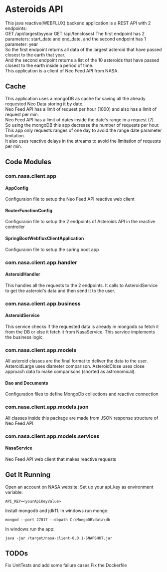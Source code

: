 # Asteroids API
This java reactive(WEBFLUX) backend application is a REST API with 2 endpoints:  
GET /api/largestbyyear
GET /api/tenclosest
The first endpoint has 2 parameters: start_date and end_date, and the second endpoint has 1 parameter: year  
So the first endpoint returns all data of the largest asteroid that have passed closest to the earth that year.  
And the second endpoint returns a list of the 10 asteroids that have passed closest to the earth inside a period of time.  
This application is a client of Neo Feed API from NASA.

## Cache
This application uses a mongoDB as cache for saving all the already requested Neo Data storing it by date.  
Neo Feed API has a limit of request per hour (1000) and also has a limit of request per min.  
Neo Feed API has a limit of dates inside the date's range in a request (7).  
So using the mongoDB this app decrease the number of requests per hour.  
This app only requests ranges of one day to avoid the range date parameter limitation.  
It also uses reactive delays in the streams to avoid the limitation of requests per min.  

## Code Modules
### com.nasa.client.app
#### AppConfig
Configuraion file to setup the Neo Feed API reactive web client
#### RouterFunctionConfig
Configuraion file to setup the 2 endpoints of Asteroids API in the reactive controller
#### SpringBootWebfluxClientApplication
Configuraion file to setup the spring boot app
### com.nasa.client.app.handler
#### AsteroidHandler
This handles all the requests to the 2 endpoints. It calls to AsteroidService to get the asteroid's data and then send it to the user.
### com.nasa.client.app.business
#### AsteroidService
This service checks if the requested data is already in mongodb so fetch it from the DB or else it fetch it from NasaService.
This service implements the business logic.
### com.nasa.client.app.models
All asteroid classes are the final format to deliver the data to the user.
AsteroidLarge uses diameter comparison.
AsteroidClose uses close approach data to make comparisons (shorted as astronomical).  
#### Dao and Documents
Configuration files to define MongoDb collections and reactive connection
### com.nasa.client.app.models.json
All classes inside this package are made from JSON response structure of Neo Feed API
### com.nasa.client.app.models.services
#### NasaService
Neo Feed API web client that makes reactive requests  
## Get It Running
Open an account on NASA website.
Set up your api_key as environment variable:
```Shell
API_KEY=<yourApiKeyValue>
```  
Install mongodb and jdk11.
In windows run mongo:
```Shell
mongod --port 27017 --dbpath C:\MongoDB\data\db
```  
In windows run the app:
```Shell
java -jar /target/nasa-client-0.0.1-SNAPSHOT.jar
```  

## TODOs  
Fix UnitTests and add some failure cases
Fix the Dockerfile  